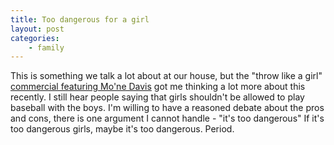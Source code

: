 ```yaml
---
title: Too dangerous for a girl
layout: post
categories:
    - family
---
```

This is something we talk a lot about at our house, but the "throw like a girl" <a href="http://abcnews.go.com/Sports/mone-davis-back-throw-girl-chevrolet-commercial/story?id=26370923">commercial featuring Mo'ne Davis</a> got me thinking a lot more about this recently.
I still hear people saying that girls shouldn't be allowed to play baseball with the boys.
I'm willing to have a reasoned debate about the pros and cons, there is one argument I cannot handle - "it's too dangerous"
If it's too dangerous girls, maybe it's too dangerous. Period.

